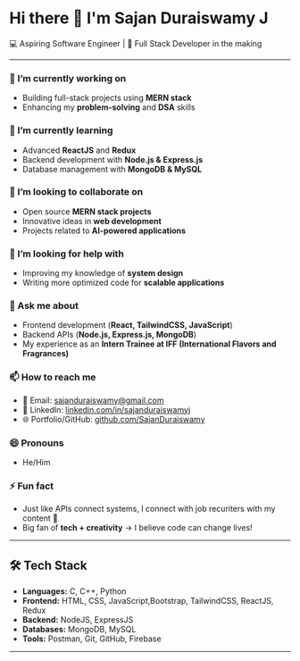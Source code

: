 # Hi there 👋 I'm Sajan Duraiswamy J

💻 Aspiring Software Engineer | 🚀 Full Stack Developer in the making  

---

### 🔭 I’m currently working on
- Building full-stack projects using **MERN stack**  
- Enhancing my **problem-solving** and **DSA** skills  

### 🌱 I’m currently learning
- Advanced **ReactJS** and **Redux**  
- Backend development with **Node.js & Express.js**  
- Database management with **MongoDB & MySQL**  

### 👯 I’m looking to collaborate on
- Open source **MERN stack projects**  
- Innovative ideas in **web development**  
- Projects related to **AI-powered applications**  

### 🤔 I’m looking for help with
- Improving my knowledge of **system design**  
- Writing more optimized code for **scalable applications**  

### 💬 Ask me about
- Frontend development (**React, TailwindCSS, JavaScript**)  
- Backend APIs (**Node.js, Express.js, MongoDB**)  
- My experience as an **Intern Trainee at IFF (International Flavors and Fragrances)**  

### 📫 How to reach me
- 📧 Email: [sajanduraiswamy@gmail.com](mailto:sajanduraiswamy@gmail.com)  
- 💼 LinkedIn: [linkedin.com/in/sajanduraiswamyj](https://www.linkedin.com/in/sajanduraiswamyj)  
- 🌐 Portfolio/GitHub: [github.com/SajanDuraiswamy](https://github.com/SajanDuraiswamy)  

### 😄 Pronouns
- He/Him  

### ⚡ Fun fact
- Just like APIs connect systems, I connect with job recuriters with my content 🚀
- Big fan of **tech + creativity** → I believe code can change lives!  

---

## 🛠️ Tech Stack
- **Languages:** C, C++, Python  
- **Frontend:** HTML, CSS, JavaScript,Bootstrap, TailwindCSS, ReactJS, Redux  
- **Backend:** NodeJS, ExpressJS  
- **Databases:** MongoDB, MySQL  
- **Tools:** Postman, Git, GitHub, Firebase  

---

